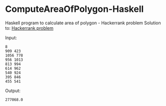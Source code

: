 # ComputeAreaOfPolygon-Haskell
Haskell program to calculate area of polygon - Hackerrank problem
Solution to:
[Hackerrank problem](https://www.hackerrank.com/challenges/lambda-march-compute-the-area-of-a-polygon/problem)

Input:

```
8
909 423
1056 778
956 1013
813 994
614 962
540 924
395 846
455 541
```

Output:

```
277068.0
```
